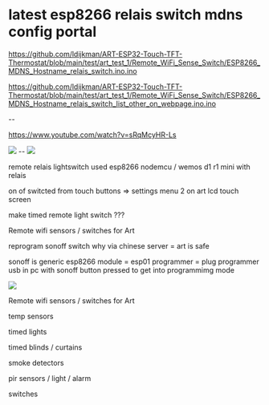 # latest esp8266 relais switch mdns config portal

https://github.com/ldijkman/ART-ESP32-Touch-TFT-Thermostat/blob/main/test/art_test_1/Remote_WiFi_Sense_Switch/ESP8266_MDNS_Hostname_relais_switch.ino.ino


https://github.com/ldijkman/ART-ESP32-Touch-TFT-Thermostat/blob/main/test/art_test_1/Remote_WiFi_Sense_Switch/ESP8266_MDNS_Hostname_relais_switch_list_other_on_webpage.ino.ino

--

https://www.youtube.com/watch?v=sRqMcyHR-Ls

<img src="https://github.com/ldijkman/ART-ESP32-Touch-TFT-Thermostat/blob/main/test/art_test_1/Remote_WiFi_Sense_Switch/Screenshot_20211017-132221_BonjourBrowser.jpg">
--
<img src="https://github.com/ldijkman/ART-ESP32-Touch-TFT-Thermostat/blob/main/test/art_test_1/Remote_WiFi_Sense_Switch/Screenshot_20211016-120537_Chrome.jpg">

remote relais lightswitch used esp8266 nodemcu / wemos d1 r1 mini with relais

on of switcted from touch buttons => settings menu 2 on art lcd touch screen

make timed remote light switch ???

Remote wifi sensors / switches for Art

reprogram sonoff switch why via chinese server = art is safe

sonoff is generic esp8266 module = esp01 programmer = plug programmer usb in pc with sonoff button pressed to get into programmimg mode 

<img src="https://github.com/ldijkman/ART-ESP32-Touch-TFT-Thermostat/blob/main/Remote_WiFi_Sense_Switch/sonoff-sonoff-basic-r2-switch.jpg">




Remote wifi sensors / switches for Art

temp sensors

timed lights

timed blinds / curtains

smoke detectors

pir sensors / light / alarm

switches
